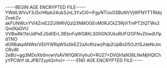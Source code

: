 -----BEGIN AGE ENCRYPTED FILE-----
YWdlLWVuY3J5cHRpb24ub3JnL3YxCi0+IFgyNTUxOSBuNVVjWFNYTTRkbjZoekZv
akFUNWcxYVl4ZmE2ZUlWRVQzQ3NMOGEvM0RJCkZ3RjViTnlPT2tQTWs3QndXaGVU
VVBwRk11eUdPeEJSd0ErL3lEbnFqWG8KLS0tIGN3UkxRUFI2OFNvZitwdU1pdTNO
dGRBakp6NWsrVEtIYWRqWSs5bEZ2aXcKtzwzPdp2UpBoD5OJt1SJdeNrJmCRviRl
2eBU+gg3MDoXb0nvwVsAVW1QIKViyhu0+RU27+DVQh1aN36LNeMjHQlChyYPCWrf
dLJPB7ZyptQvhvI=
-----END AGE ENCRYPTED FILE-----
